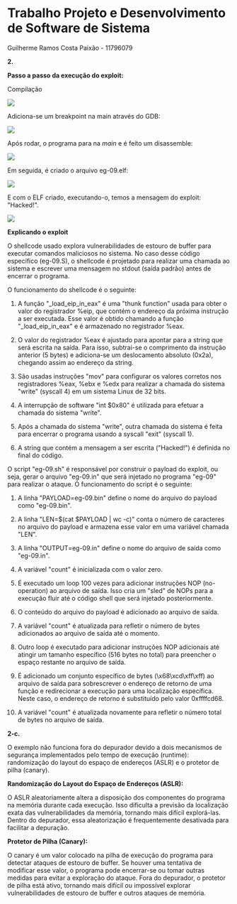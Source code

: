 # Trabalho Projeto e Desenvolvimento de Software de Sistema

Guilherme Ramos Costa Paixão - 11796079

**2.**

**Passo a passo da execução do exploit:**

Compilação

![](USP/sys/imgs/untitled-4_20230717202901959.png)

Adiciona-se um breakpoint na main através do GDB:

![](USP/sys/imgs/untitled-4_20230717203258310.png)

Após rodar, o programa para na *main* e é feito um disassemble:

![](USP/sys/imgs/untitled-4_20230717203453748.png)

Em seguida, é criado o arquivo eg-09.elf:

![](USP/sys/imgs/untitled-4_20230717203623170.png)

E com o ELF criado, executando-o, temos a mensagem do exploit: "Hacked!".

![](USP/sys/imgs/untitled-4_20230717203729626.png)

**Explicando o exploit**

O shellcode usado explora vulnerabilidades de estouro de buffer para executar comandos maliciosos no sistema. No caso desse código específico (eg-09.S), o shellcode é projetado para realizar uma chamada ao sistema e escrever uma mensagem no stdout (saída padrão) antes de encerrar o programa.

O funcionamento do shellcode é o seguinte:

1. A função "_load_eip_in_eax" é uma "thunk function" usada para obter o valor do registrador %eip, que contém o endereço da próxima instrução a ser executada. Esse valor é obtido chamando a função "_load_eip_in_eax" e é armazenado no registrador %eax.

2. O valor do registrador %eax é ajustado para apontar para a string que será escrita na saída. Para isso, subtrai-se o comprimento da instrução anterior (5 bytes) e adiciona-se um deslocamento absoluto (0x2a), chegando assim ao endereço da string.

3. São usadas instruções "mov" para configurar os valores corretos nos registradores %eax, %ebx e %edx para realizar a chamada do sistema "write" (syscall 4) em um sistema Linux de 32 bits.

4. A interrupção de software "int $0x80" é utilizada para efetuar a chamada do sistema "write".

5. Após a chamada do sistema "write", outra chamada do sistema é feita para encerrar o programa usando a syscall "exit" (syscall 1).

6. A string que contém a mensagem a ser escrita ("Hacked!") é definida no final do código.

O script "eg-09.sh" é responsável por construir o payload do exploit, ou seja, gerar o arquivo "eg-09.in" que será injetado no programa "eg-09" para realizar o ataque. O funcionamento do script é o seguinte:

1. A linha "PAYLOAD=eg-09.bin" define o nome do arquivo do payload como "eg-09.bin".

2. A linha "LEN=$(cat $PAYLOAD | wc -c)" conta o número de caracteres no arquivo do payload e armazena esse valor em uma variável chamada "LEN".

3. A linha "OUTPUT=eg-09.in" define o nome do arquivo de saída como "eg-09.in".

4. A variável "count" é inicializada com o valor zero.

5. É executado um loop 100 vezes para adicionar instruções NOP (no-operation) ao arquivo de saída. Isso cria um "sled" de NOPs para a execução fluir até o código shell que será injetado posteriormente.

6. O conteúdo do arquivo do payload é adicionado ao arquivo de saída.

7. A variável "count" é atualizada para refletir o número de bytes adicionados ao arquivo de saída até o momento.

8. Outro loop é executado para adicionar instruções NOP adicionais até atingir um tamanho específico (516 bytes no total) para preencher o espaço restante no arquivo de saída.

9. É adicionado um conjunto específico de bytes (\x68\xcd\xff\xff) ao arquivo de saída para sobrescrever o endereço de retorno de uma função e redirecionar a execução para uma localização específica. Neste caso, o endereço de retorno é substituído pelo valor 0xffffcd68.

10. A variável "count" é atualizada novamente para refletir o número total de bytes no arquivo de saída.


**2-c.**

O exemplo não funciona fora do depurador devido a dois mecanismos de segurança implementados pelo tempo de execução (runtime): randomização do layout do espaço de endereços (ASLR) e o protetor de pilha (canary).

**Randomização do Layout do Espaço de Endereços (ASLR):**

O ASLR aleatoriamente altera a disposição dos componentes do programa na memória durante cada execução. Isso dificulta a previsão da localização exata das vulnerabilidades da memória, tornando mais difícil explorá-las. Dentro do depurador, essa aleatorização é frequentemente desativada para facilitar a depuração.

**Protetor de Pilha (Canary):**

O canary é um valor colocado na pilha de execução do programa para detectar ataques de estouro de buffer. Se houver uma tentativa de modificar esse valor, o programa pode encerrar-se ou tomar outras medidas para evitar a exploração do ataque. Fora do depurador, o protetor de pilha está ativo, tornando mais difícil ou impossível explorar vulnerabilidades de estouro de buffer e outros ataques de memória.